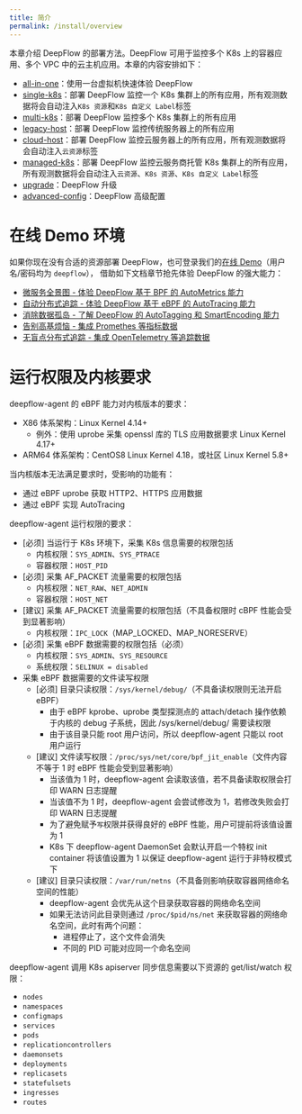 ```yaml
---
title: 简介
permalink: /install/overview
---
```


本章介绍 DeepFlow 的部署方法。DeepFlow 可用于监控多个 K8s 上的容器应用、多个 VPC 中的云主机应用。本章的内容安排如下：
- [all-in-one](./all-in-one/)：使用一台虚拟机快速体验 DeepFlow
- [single-k8s](./single-k8s/)：部署 DeepFlow 监控一个 K8s 集群上的所有应用，所有观测数据将会自动注入`K8s 资源`和`K8s 自定义 Label`标签
- [multi-k8s](./multi-k8s/)：部署 DeepFlow 监控多个 K8s 集群上的所有应用
- [legacy-host](./legacy-host/)：部署 DeepFlow 监控传统服务器上的所有应用
- [cloud-host](./cloud-host/)：部署 DeepFlow 监控云服务器上的所有应用，所有观测数据将会自动注入`云资源`标签
- [managed-k8s](./managed-k8s/)：部署 DeepFlow 监控云服务商托管 K8s 集群上的所有应用，所有观测数据将会自动注入`云资源`、`K8s 资源`、`K8s 自定义 Label`标签
- [upgrade](./upgrade/)：DeepFlow 升级
- [advanced-config](./advanced-config/)：DeepFlow 高级配置

# 在线 Demo 环境

如果你现在没有合适的资源部署 DeepFlow，也可登录我们的[在线 Demo](https://ce-demo.deepflow.yunshan.net)（用户名/密码均为 `deepflow`），
借助如下文档章节抢先体验 DeepFlow 的强大能力：
- [微服务全景图 - 体验 DeepFlow 基于 BPF 的 AutoMetrics 能力](../auto-metrics/metrics-without-instrumentation/)
- [自动分布式追踪 - 体验 DeepFlow 基于 eBPF 的 AutoTracing 能力](../auto-tracing/tracing-without-instrumentation/)
- [消除数据孤岛 - 了解 DeepFlow 的 AutoTagging 和 SmartEncoding 能力](../auto-tagging/elimilate-data-silos/)
- [告别高基烦恼 - 集成 Promethes 等指标数据](../agent-integration/metrics/metrics-auto-tagging/)
- [无盲点分布式追踪 - 集成 OpenTelemetry 等追踪数据](../agent-integration/tracing/tracing-without-blind-spot/)

# 运行权限及内核要求

deepflow-agent 的 eBPF 能力对内核版本的要求：
- X86 体系架构：Linux Kernel 4.14+
  - 例外：使用 uprobe 采集 openssl 库的 TLS 应用数据要求 Linux Kernel 4.17+
- ARM64 体系架构：CentOS8 Linux Kernel 4.18，或社区 Linux Kernel 5.8+

当内核版本无法满足要求时，受影响的功能有：
- 通过 eBPF uprobe 获取 HTTP2、HTTPS 应用数据
- 通过 eBPF 实现 AutoTracing

deepflow-agent 运行权限的要求：
- [必须] 当运行于 K8s 环境下，采集 K8s 信息需要的权限包括
  - 内核权限：`SYS_ADMIN`、`SYS_PTRACE`
  - 容器权限：`HOST_PID`
- [必须] 采集 AF\_PACKET 流量需要的权限包括
  - 内核权限：`NET_RAW`、`NET_ADMIN`
  - 容器权限：`HOST_NET`
- [建议] 采集 AF\_PACKET 流量需要的权限包括（不具备权限时 cBPF 性能会受到显著影响）
  - 内核权限：`IPC_LOCK`（MAP\_LOCKED、MAP\_NORESERVE）
- [必须] 采集 eBPF 数据需要的权限包括（必须）
  - 内核权限：`SYS_ADMIN`、`SYS_RESOURCE`
  - 系统权限：`SELINUX = disabled`
- 采集 eBPF 数据需要的文件读写权限
  - [必须] 目录只读权限：`/sys/kernel/debug/`（不具备读权限则无法开启 eBPF）
    - 由于 eBPF kprobe、uprobe 类型探测点的 attach/detach 操作依赖于内核的 debug 子系统，因此 /sys/kernel/debug/ 需要读权限
    - 由于该目录只能 root 用户访问，所以 deepflow-agent 只能以 root 用户运行
  - [建议] 文件读写权限：`/proc/sys/net/core/bpf_jit_enable`（文件内容不等于 1 时 eBPF 性能会受到显著影响）
    - 当该值为 1 时，deepflow-agent 会读取该值，若不具备读取权限会打印 WARN 日志提醒
    - 当该值不为 1 时，deepflow-agent 会尝试修改为 1，若修改失败会打印 WARN 日志提醒
    - 为了避免赋予`写`权限并获得良好的 eBPF 性能，用户可提前将该值设置为 1
    - K8s 下 deepflow-agent DaemonSet 会默认开启一个特权 init container 将该值设置为 1 以保证 deepflow-agent 运行于非特权模式下
  - [建议] 目录只读权限：`/var/run/netns`（不具备则影响获取容器网络命名空间的性能）
    - deepflow-agent 会优先从这个目录获取容器的网络命名空间
    - 如果无法访问此目录则通过 `/proc/$pid/ns/net` 来获取容器的网络命名空间，此时有两个问题：
      - 进程停止了，这个文件会消失
      - 不同的 PID 可能对应同一个命名空间

deepflow-agent 调用 K8s apiserver 同步信息需要以下资源的 get/list/watch 权限：
- `nodes`
- `namespaces`
- `configmaps`
- `services`
- `pods`
- `replicationcontrollers`
- `daemonsets`
- `deployments`
- `replicasets`
- `statefulsets`
- `ingresses`
- `routes`
